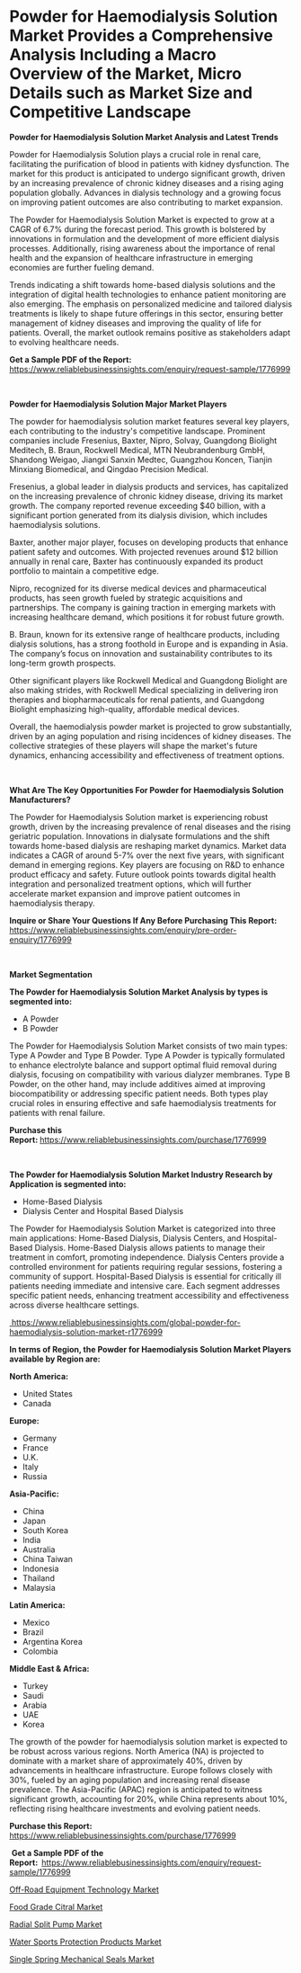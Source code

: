 <p><h1>Powder for Haemodialysis Solution Market Provides a Comprehensive Analysis Including a Macro Overview of the Market, Micro Details such as Market Size and Competitive Landscape</h1></p><p><strong>Powder for Haemodialysis Solution Market Analysis and Latest Trends</strong></p>
<p><p>Powder for Haemodialysis Solution plays a crucial role in renal care, facilitating the purification of blood in patients with kidney dysfunction. The market for this product is anticipated to undergo significant growth, driven by an increasing prevalence of chronic kidney diseases and a rising aging population globally. Advances in dialysis technology and a growing focus on improving patient outcomes are also contributing to market expansion.</p><p>The Powder for Haemodialysis Solution Market is expected to grow at a CAGR of 6.7% during the forecast period. This growth is bolstered by innovations in formulation and the development of more efficient dialysis processes. Additionally, rising awareness about the importance of renal health and the expansion of healthcare infrastructure in emerging economies are further fueling demand.</p><p>Trends indicating a shift towards home-based dialysis solutions and the integration of digital health technologies to enhance patient monitoring are also emerging. The emphasis on personalized medicine and tailored dialysis treatments is likely to shape future offerings in this sector, ensuring better management of kidney diseases and improving the quality of life for patients. Overall, the market outlook remains positive as stakeholders adapt to evolving healthcare needs.</p></p>
<p><strong>Get a Sample PDF of the Report:&nbsp;</strong> <a href="https://www.reliablebusinessinsights.com/enquiry/request-sample/1776999?utm_campaign=1554&utm_medium=2&utm_source=Github&utm_content=ia&utm_term=13102024&utm_id=powder-for-haemodialysis-solution">https://www.reliablebusinessinsights.com/enquiry/request-sample/1776999</a></p>
<p>&nbsp;</p>
<p><strong>Powder for Haemodialysis Solution Major Market Players</strong></p>
<p><p>The powder for haemodialysis solution market features several key players, each contributing to the industry's competitive landscape. Prominent companies include Fresenius, Baxter, Nipro, Solvay, Guangdong Biolight Meditech, B. Braun, Rockwell Medical, MTN Neubrandenburg GmbH, Shandong Weigao, Jiangxi Sanxin Medtec, Guangzhou Koncen, Tianjin Minxiang Biomedical, and Qingdao Precision Medical. </p><p>Fresenius, a global leader in dialysis products and services, has capitalized on the increasing prevalence of chronic kidney disease, driving its market growth. The company reported revenue exceeding $40 billion, with a significant portion generated from its dialysis division, which includes haemodialysis solutions.</p><p>Baxter, another major player, focuses on developing products that enhance patient safety and outcomes. With projected revenues around $12 billion annually in renal care, Baxter has continuously expanded its product portfolio to maintain a competitive edge.</p><p>Nipro, recognized for its diverse medical devices and pharmaceutical products, has seen growth fueled by strategic acquisitions and partnerships. The company is gaining traction in emerging markets with increasing healthcare demand, which positions it for robust future growth.</p><p>B. Braun, known for its extensive range of healthcare products, including dialysis solutions, has a strong foothold in Europe and is expanding in Asia. The company’s focus on innovation and sustainability contributes to its long-term growth prospects.</p><p>Other significant players like Rockwell Medical and Guangdong Biolight are also making strides, with Rockwell Medical specializing in delivering iron therapies and biopharmaceuticals for renal patients, and Guangdong Biolight emphasizing high-quality, affordable medical devices.</p><p>Overall, the haemodialysis powder market is projected to grow substantially, driven by an aging population and rising incidences of kidney diseases. The collective strategies of these players will shape the market's future dynamics, enhancing accessibility and effectiveness of treatment options.</p></p>
<p>&nbsp;</p>
<p><strong>What Are The Key Opportunities For Powder for Haemodialysis Solution Manufacturers?</strong></p>
<p><p>The Powder for Haemodialysis Solution market is experiencing robust growth, driven by the increasing prevalence of renal diseases and the rising geriatric population. Innovations in dialysate formulations and the shift towards home-based dialysis are reshaping market dynamics. Market data indicates a CAGR of around 5-7% over the next five years, with significant demand in emerging regions. Key players are focusing on R&D to enhance product efficacy and safety. Future outlook points towards digital health integration and personalized treatment options, which will further accelerate market expansion and improve patient outcomes in haemodialysis therapy.</p></p>
<p><strong>Inquire or Share Your Questions If Any Before Purchasing This Report:</strong> <a href="https://www.reliablebusinessinsights.com/enquiry/pre-order-enquiry/1776999?utm_campaign=1554&utm_medium=2&utm_source=Github&utm_content=ia&utm_term=13102024&utm_id=powder-for-haemodialysis-solution">https://www.reliablebusinessinsights.com/enquiry/pre-order-enquiry/1776999</a></p>
<p>&nbsp;</p>
<p><strong>Market Segmentation</strong></p>
<p><strong>The Powder for Haemodialysis Solution Market Analysis by types is segmented into:</strong></p>
<p><ul><li>A Powder</li><li>B Powder</li></ul></p>
<p><p>The Powder for Haemodialysis Solution Market consists of two main types: Type A Powder and Type B Powder. Type A Powder is typically formulated to enhance electrolyte balance and support optimal fluid removal during dialysis, focusing on compatibility with various dialyzer membranes. Type B Powder, on the other hand, may include additives aimed at improving biocompatibility or addressing specific patient needs. Both types play crucial roles in ensuring effective and safe haemodialysis treatments for patients with renal failure.</p></p>
<p><strong>Purchase this Report:&nbsp;</strong><a href="https://www.reliablebusinessinsights.com/purchase/1776999?utm_campaign=1554&utm_medium=2&utm_source=Github&utm_content=ia&utm_term=13102024&utm_id=powder-for-haemodialysis-solution">https://www.reliablebusinessinsights.com/purchase/1776999</a></p>
<p>&nbsp;</p>
<p><strong>The Powder for Haemodialysis Solution Market Industry Research by Application is segmented into:</strong></p>
<p><ul><li>Home-Based Dialysis</li><li>Dialysis Center and Hospital Based Dialysis</li></ul></p>
<p><p>The Powder for Haemodialysis Solution Market is categorized into three main applications: Home-Based Dialysis, Dialysis Centers, and Hospital-Based Dialysis. Home-Based Dialysis allows patients to manage their treatment in comfort, promoting independence. Dialysis Centers provide a controlled environment for patients requiring regular sessions, fostering a community of support. Hospital-Based Dialysis is essential for critically ill patients needing immediate and intensive care. Each segment addresses specific patient needs, enhancing treatment accessibility and effectiveness across diverse healthcare settings.</p></p>
<p><a href="https://www.reliablebusinessinsights.com/global-powder-for-haemodialysis-solution-market-r1776999?utm_campaign=1554&utm_medium=2&utm_source=Github&utm_content=ia&utm_term=13102024&utm_id=powder-for-haemodialysis-solution">&nbsp;https://www.reliablebusinessinsights.com/global-powder-for-haemodialysis-solution-market-r1776999</a></p>
<p><strong>In terms of Region, the Powder for Haemodialysis Solution Market Players available by Region are:</strong></p>
<p>
    <p> <strong> North America: </strong>
        <ul>
            <li>United States</li>
            <li>Canada</li>
        </ul>
        </p> 
    <p> <strong> Europe: </strong>
        <ul>
            <li>Germany</li>
            <li>France</li>
            <li>U.K.</li>
            <li>Italy</li>
            <li>Russia</li>
        </ul>
        </p> 
    <p> <strong> Asia-Pacific: </strong>
        <ul>
            <li>China</li>
            <li>Japan</li>
            <li>South Korea</li>
            <li>India</li>
            <li>Australia</li>
            <li>China Taiwan</li>
            <li>Indonesia</li>
            <li>Thailand</li>
            <li>Malaysia</li>
        </ul>
        </p> 
    <p> <strong> Latin America: </strong>
        <ul>
            <li>Mexico</li>
            <li>Brazil</li>
            <li>Argentina Korea</li>
            <li>Colombia</li>
        </ul>
        </p> 
    <p> <strong> Middle East & Africa: </strong>
        <ul>
            <li>Turkey</li>
            <li>Saudi</li>
            <li>Arabia</li>
            <li>UAE</li>
            <li>Korea</li>
        </ul>
    </p>
    </p>
<p><p>The growth of the powder for haemodialysis solution market is expected to be robust across various regions. North America (NA) is projected to dominate with a market share of approximately 40%, driven by advancements in healthcare infrastructure. Europe follows closely with 30%, fueled by an aging population and increasing renal disease prevalence. The Asia-Pacific (APAC) region is anticipated to witness significant growth, accounting for 20%, while China represents about 10%, reflecting rising healthcare investments and evolving patient needs.</p></p>
<p><strong>Purchase this Report: </strong><a href="https://www.reliablebusinessinsights.com/purchase/1776999?utm_campaign=1554&utm_medium=2&utm_source=Github&utm_content=ia&utm_term=13102024&utm_id=powder-for-haemodialysis-solution">https://www.reliablebusinessinsights.com/purchase/1776999</a></p>
<p>&nbsp;<strong>Get a Sample PDF of the Report:&nbsp;&nbsp;</strong><a href="https://www.reliablebusinessinsights.com/enquiry/request-sample/1776999?utm_campaign=1554&utm_medium=2&utm_source=Github&utm_content=ia&utm_term=13102024&utm_id=powder-for-haemodialysis-solution">https://www.reliablebusinessinsights.com/enquiry/request-sample/1776999</a></p>
<p><strong></strong></p>
<p><p><a href="https://github.com/elizabethdagraca/Market-Research-Report-List-5/blob/main/off-road-equipment-technology-market.md?utm_campaign=1554&utm_medium=2&utm_source=Github&utm_content=ia&utm_term=13102024&utm_id=powder-for-haemodialysis-solution">Off-Road Equipment Technology Market</a></p><p><a href="https://www.linkedin.com/pulse/analyzing-global-food-grade-citral-market-growth-prospects-ta0ie?utm_campaign=1554&utm_medium=2&utm_source=Github&utm_content=ia&utm_term=13102024&utm_id=powder-for-haemodialysis-solution">Food Grade Citral Market</a></p><p><a href="https://issuu.com/reportprime-2/docs/radial-split-pump-market-size-2030._339c1185f14161?utm_campaign=1554&utm_medium=2&utm_source=Github&utm_content=ia&utm_term=13102024&utm_id=powder-for-haemodialysis-solution">Radial Split Pump Market</a></p><p><a href="https://www.linkedin.com/pulse/water-sports-protection-products-market-report-product-type-fvanc?utm_campaign=1554&utm_medium=2&utm_source=Github&utm_content=ia&utm_term=13102024&utm_id=powder-for-haemodialysis-solution">Water Sports Protection Products Market</a></p><p><a href="https://issuu.com/reportprime-2/docs/single-spring-mechanical-seals-mark_80295f31ec2357?utm_campaign=1554&utm_medium=2&utm_source=Github&utm_content=ia&utm_term=13102024&utm_id=powder-for-haemodialysis-solution">Single Spring Mechanical Seals Market</a></p></p>
